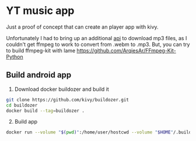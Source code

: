 # YT music app
Just a proof of concept that can create an player app with kivy.


Unfortunately I had to bring up an additional [api](https://github.com/mrgick/yt-dl-fast-api) to download mp3 files, as I couldn't get ffmpeg to work to convert from .webm to .mp3. But, you can try to build ffmpeg-kit with lame https://github.com/ArqiesAr/FFmpeg-Kit-Python


## Build android app
1. Download docker buildozer and build it 
```bash
git clone https://github.com/kivy/buildozer.git 
cd buildozer
docker build --tag=buildozer .
```

2. Build app
```bash
docker run --volume "$(pwd)":/home/user/hostcwd --volume "$HOME"/.buildozer:/home/user/.buildozer  buildozer android debug
```
